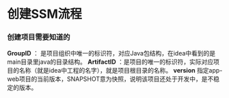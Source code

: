 # 创建SSM流程 #
### 创建项目需要知道的 ###
**GroupID** ： 是项目组织中唯一的标识符，对应Java包结构，在idea中看到的是main目录里java的目录结构。 
**ArtifactID** ：是项目的唯一的标识符，实际对应项目的名称（就是idea中工程的名字），就是项目根目录的名称。
**version**  指定app-web项目的当前版本，SNAPSHOT意为快照，说明该项目还处于开发中，是不稳定的版本。 

